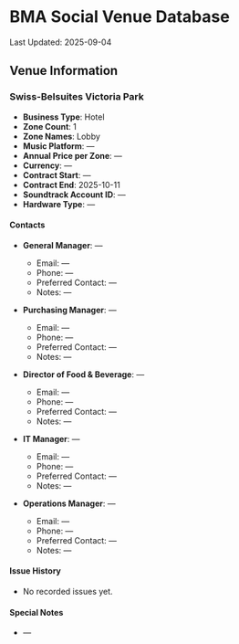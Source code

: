 # BMA Social Venue Database

Last Updated: 2025-09-04

## Venue Information

### Swiss-Belsuites Victoria Park
- **Business Type**: Hotel
- **Zone Count**: 1
- **Zone Names**: Lobby
- **Music Platform**: —
- **Annual Price per Zone**: —
- **Currency**: —
- **Contract Start**: —
- **Contract End**: 2025-10-11
- **Soundtrack Account ID**: —
- **Hardware Type**: —

#### Contacts
- **General Manager**: —
  - Email: —
  - Phone: —
  - Preferred Contact: —
  - Notes: —

- **Purchasing Manager**: —
  - Email: —
  - Phone: —
  - Preferred Contact: —
  - Notes: —

- **Director of Food & Beverage**: —
  - Email: —
  - Phone: —
  - Preferred Contact: —
  - Notes: —

- **IT Manager**: —
  - Email: —
  - Phone: —
  - Preferred Contact: —
  - Notes: —

- **Operations Manager**: —
  - Email: —
  - Phone: —
  - Preferred Contact: —
  - Notes: —

#### Issue History
- No recorded issues yet.

#### Special Notes
- —
